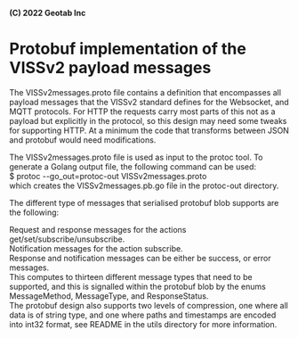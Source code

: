 **(C) 2022 Geotab Inc**<br>

# Protobuf implementation of the VISSv2 payload messages

The VISSv2messages.proto file contains a definition that encompasses all payload messages that the VISSv2 standard defines for the Websocket, and MQTT protocols. For HTTP the requests carry most parts of this not as a payload but explicitly in the protocol, so this design may need some tweaks for supporting HTTP. At a minimum the code that transforms between JSON and protobuf would need modifications.<br>

The VISSv2messages.proto file is used as input to the protoc tool. To generate a Golang output file, the following command can be used:<br>
$ protoc --go_out=protoc-out VISSv2messages.proto<br>
which creates the VISSv2messages.pb.go file in the protoc-out directory.<br>

The different type of messages that serialised protobuf blob supports are the following:<br>

Request and response messages for the actions get/set/subscribe/unsubscribe.<br>
Notification messages for the action subscribe.<br>
Response and notification messages can be either be success, or error messages.<br>
This computes to thirteen different message types that need to be supported, and this is signalled within the protobuf blob by the enums MessageMethod, MessageType, and ResponseStatus.<br>
The protobuf design also supports two levels of compression, one where all data is of string type, and one where paths and timestamps are encoded into int32 format, see README in the utils directory for more information.


